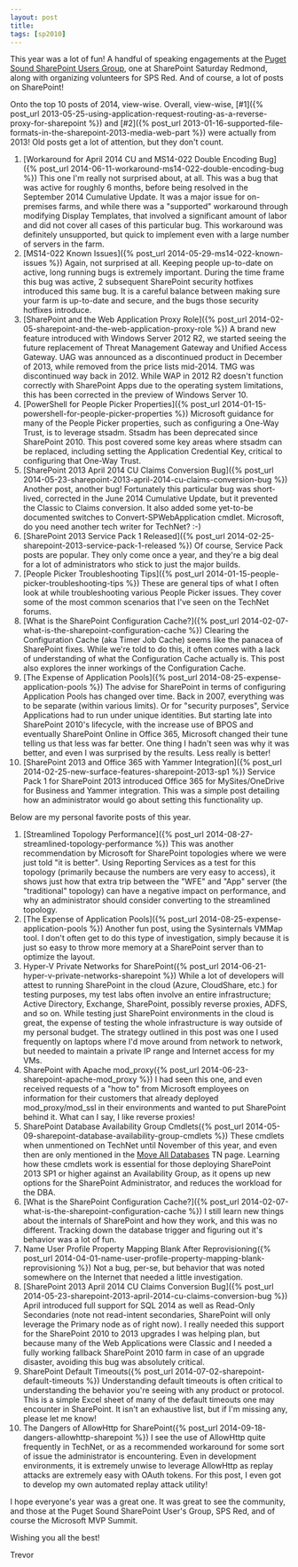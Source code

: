 ```yaml
---
layout: post
title: 
tags: [sp2010]
---
```


This year was a lot of fun! A handful of speaking engagements at the [Puget Sound SharePoint Users Group](http://psspug.org/), one at SharePoint Saturday Redmond, along with organizing volunteers for SPS Red. And of course, a lot of posts on SharePoint!

Onto the top 10 posts of 2014, view-wise. Overall, view-wise, [#1]({% post_url 2013-05-25-using-application-request-routing-as-a-reverse-proxy-for-sharepoint %}) and [#2]({% post_url 2013-01-16-supported-file-formats-in-the-sharepoint-2013-media-web-part %}) were actually from 2013! Old posts get a lot of attention, but they don't count.

1. [Workaround for April 2014 CU and MS14-022 Double Encoding Bug]({% post_url 2014-06-11-workaround-ms14-022-double-encoding-bug %})
    This one I'm really not surprised about, at all. This was a bug that was active for roughly 6 months, before being resolved in the September 2014 Cumulative Update. It was a major issue for on-premises farms, and while there was a "supported" workaround through modifying Display Templates, that involved a significant amount of labor and did not cover all cases of this particular bug. This workaround was definitely unsupported, but quick to implement even with a large number of servers in the farm.
2. [MS14-022 Known Issues]({% post_url 2014-05-29-ms14-022-known-issues %})
    Again, not surprised at all. Keeping people up-to-date on active, long running bugs is extremely important. During the time frame this bug was active, 2 subsequent SharePoint security hotfixes introduced this same bug. It is a careful balance between making sure your farm is up-to-date and secure, and the bugs those security hotfixes introduce.
3. [SharePoint and the Web Application Proxy Role]({% post_url 2014-02-05-sharepoint-and-the-web-application-proxy-role %})
    A brand new feature introduced with Windows Server 2012 R2, we started seeing the future replacement of Threat Management Gateway and Unified Access Gateway. UAG was announced as a discontinued product in December of 2013, while removed from the price lists mid-2014. TMG was discontinued way back in 2012. While WAP in 2012 R2 doesn't function correctly with SharePoint Apps due to the operating system limitations, this has been corrected in the preview of Windows Server 10.
4. [PowerShell for People Picker Properties]({% post_url 2014-01-15-powershell-for-people-picker-properties %})
    Microsoft guidance for many of the People Picker properties, such as configuring a One-Way Trust, is to leverage stsadm. Stsadm has been deprecated since SharePoint 2010. This post covered some key areas where stsadm can be replaced, including setting the Application Credential Key, critical to configuring that One-Way Trust.
5. [SharePoint 2013 April 2014 CU Claims Conversion Bug]({% post_url 2014-05-23-sharepoint-2013-april-2014-cu-claims-conversion-bug %})
    Another post, another bug! Fortunately this particular bug was short-lived, corrected in the June 2014 Cumulative Update, but it prevented the Classic to Claims conversion. It also added some yet-to-be documented switches to Convert-SPWebApplication cmdlet. Microsoft, do you need another tech writer for TechNet? :-)
6. [SharePoint 2013 Service Pack 1 Released]({% post_url 2014-02-25-sharepoint-2013-service-pack-1-released %})
    Of course, Service Pack posts are popular. They only come once a year, and they're a big deal for a lot of administrators who stick to just the major builds.
7. [People Picker Troubleshooting Tips]({% post_url 2014-01-15-people-picker-troubleshooting-tips %})
    These are general tips of what I often look at while troubleshooting various People Picker issues. They cover some of the most common scenarios that I've seen on the TechNet forums.
8. [What is the SharePoint Configuration Cache?]({% post_url 2014-02-07-what-is-the-sharepoint-configuration-cache %})
    Clearing the Configuration Cache (aka Timer Job Cache) seems like the panacea of SharePoint fixes. While we're told to do this, it often comes with a lack of understanding of what the Configuration Cache actually is. This post also explores the inner workings of the Configuration Cache.
9. [The Expense of Application Pools]({% post_url 2014-08-25-expense-application-pools %})
    The advise for SharePoint in terms of configuring Application Pools has changed over time. Back in 2007, everything was to be separate (within various limits). Or for "security purposes", Service Applications had to run under unique identities. But starting late into SharePoint 2010's lifecycle, with the increase use of BPOS and eventually SharePoint Online in Office 365, Microsoft changed their tune telling us that less was far better. One thing I hadn't seen was why it was better, and even I was surprised by the results. Less really is better!
10. [SharePoint 2013 and Office 365 with Yammer Integration]({% post_url 2014-02-25-new-surface-features-sharepoint-2013-sp1 %})
    Service Pack 1 for SharePoint 2013 introduced Office 365 for MySites/OneDrive for Business and Yammer integration. This was a simple post detailing how an administrator would go about setting this functionality up.

Below are my personal favorite posts of this year.

1. [Streamlined Topology Performance]({% post_url 2014-08-27-streamlined-topology-performance %})
    This was another recommendation by Microsoft for SharePoint topologies where we were just told "it is better". Using Reporting Services as a test for this topology (primarily because the numbers are very easy to access), it shows just how that extra trip between the "WFE" and "App" server (the "traditional" topology) can have a negative impact on performance, and why an administrator should consider converting to the streamlined topology.
2. [The Expense of Application Pools]({% post_url 2014-08-25-expense-application-pools %})
    Another fun post, using the Sysinternals VMMap tool. I don't often get to do this type of investigation, simply because it is just so easy to throw more memory at a SharePoint server than to optimize the layout.
3. Hyper-V Private Networks for SharePoint({% post_url 2014-06-21-hyper-v-private-networks-sharepoint %})
    While a lot of developers will attest to running SharePoint in the cloud (Azure, CloudShare, etc.) for testing purposes, my test labs often involve an entire infrastructure; Active Directory, Exchange, SharePoint, possibly reverse proxies, ADFS, and so on. While testing just SharePoint environments in the cloud is great, the expense of testing the whole infrastructure is way outside of my personal budget. The strategy outlined in this post was one I used frequently on laptops where I'd move around from network to network, but needed to maintain a private IP range and Internet access for my VMs.
4. SharePoint with Apache mod_proxy({% post_url 2014-06-23-sharepoint-apache-mod_proxy  %})
    I had seen this one, and even received requests of a "how to" from Microsoft employees on information for their customers that already deployed mod_proxy/mod_ssl in their environments and wanted to put SharePoint behind it. What can I say, I like reverse proxies!
5. SharePoint Database Availability Group Cmdlets({% post_url 2014-05-09-sharepoint-database-availability-group-cmdlets %})
    These cmdlets when unmentioned on TechNet until November of this year, and even then are only mentioned in the [Move All Databases](http://technet.microsoft.com/en-us/library/cc512725(v=office.15).aspx) TN page. Learning how these cmdlets work is essential for those deploying SharePoint 2013 SP1 or higher against an Availability Group, as it opens up new options for the SharePoint Administrator, and reduces the workload for the DBA.
6. [What is the SharePoint Configuration Cache?]({% post_url 2014-02-07-what-is-the-sharepoint-configuration-cache %})
    I still learn new things about the internals of SharePoint and how they work, and this was no different. Tracking down the database trigger and figuring out it's behavior was a lot of fun.
7. Name User Profile Property Mapping Blank After Reprovisioning({% post_url 2014-04-01-name-user-profile-property-mapping-blank-reprovisioning %})
    Not a bug, per-se, but behavior that was noted somewhere on the Internet that needed a little investigation.
8. [SharePoint 2013 April 2014 CU Claims Conversion Bug]({% post_url 2014-05-23-sharepoint-2013-april-2014-cu-claims-conversion-bug %})
    April introduced full support for SQL 2014 as well as Read-Only Secondaries (note not read-intent secondaries, SharePoint will only leverage the Primary node as of right now). I really needed this support for the SharePoint 2010 to 2013 upgrades I was helping plan, but because many of the Web Applications were Classic and I needed a fully working fallback SharePoint 2010 farm in case of an upgrade disaster, avoiding this bug was absolutely critical.
9. SharePoint Default Timeouts({% post_url 2014-07-02-sharepoint-default-timeouts %})
    Understanding default timeouts is often critical to understanding the behavior you're seeing with any product or protocol. This is a simple Excel sheet of many of the default timeouts one may encounter in SharePoint. It isn't an exhaustive list, but if I'm missing any, please let me know!
10. The Dangers of AllowHttp for SharePoint({% post_url 2014-09-18-dangers-allowhttp-sharepoint %})
    I see the use of AllowHttp quite frequently in TechNet, or as a recommended workaround for some sort of issue the administrator is encountering. Even in development environments, it is extremely unwise to leverage AllowHttp as replay attacks are extremely easy with OAuth tokens. For this post, I even got to develop my own automated replay attack utility!


I hope everyone's year was a great one. It was great to see the community, and those at the Puget Sound SharePoint User's Group, SPS Red, and of course the Microsoft MVP Summit.

Wishing you all the best!

Trevor


